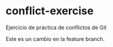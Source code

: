 # conflict-exercise
Ejercicio de práctica de conflictos de Git






Este es un cambio en la feature branch.

